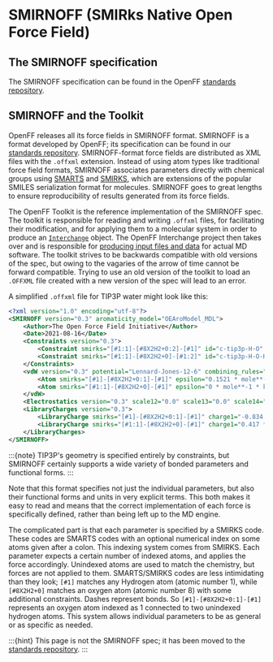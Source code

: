# SMIRNOFF (SMIRks Native Open Force Field)

## The SMIRNOFF specification

The SMIRNOFF specification can be found in the OpenFF [standards repository].

## SMIRNOFF and the Toolkit

OpenFF releases all its force fields in SMIRNOFF format. SMIRNOFF is a format
developed by OpenFF; its specification can be found in our
[standards repository]. SMIRNOFF-format force fields are distributed as XML
files with the `.offxml` extension. Instead of using atom types like
traditional force field formats, SMIRNOFF associates parameters directly with
chemical groups using [SMARTS] and [SMIRKS], which are extensions of the
popular SMILES serialization format for molecules. SMIRNOFF goes to great
lengths to ensure reproducibility of results generated from its force fields.

The OpenFF Toolkit is the reference implementation of the SMIRNOFF spec. The
toolkit is responsible for reading and writing `.offxml` files, for
facilitating their modification, and for applying them to a molecular system in
order to produce an [`Interchange`] object. The OpenFF Interchange project then
takes over and is responsible for [producing input files and data] for actual
MD software. The toolkit strives to be backwards compatible with old versions
of the spec, but owing to the vagaries of the arrow of time cannot be forward
compatible. Trying to use an old version of the toolkit to load an `.OFFXML`
file created with a new version of the spec will lead to an error.

A simplified `.offxml` file for TIP3P water might look like this:

```xml
<?xml version="1.0" encoding="utf-8"?>
<SMIRNOFF version="0.3" aromaticity_model="OEAroModel_MDL">
    <Author>The Open Force Field Initiative</Author>
    <Date>2021-08-16</Date>
    <Constraints version="0.3">
        <Constraint smirks="[#1:1]-[#8X2H2+0:2]-[#1]" id="c-tip3p-H-O" distance="0.9572 * angstrom"></Constraint>
        <Constraint smirks="[#1:1]-[#8X2H2+0]-[#1:2]" id="c-tip3p-H-O-H" distance="1.5139006545247014 * angstrom"></Constraint>
    </Constraints>
    <vdW version="0.3" potential="Lennard-Jones-12-6" combining_rules="Lorentz-Berthelot" scale12="0.0" scale13="0.0" scale14="0.5" scale15="1.0" cutoff="9.0 * angstrom" switch_width="1.0 * angstrom" method="cutoff">
        <Atom smirks="[#1]-[#8X2H2+0:1]-[#1]" epsilon="0.1521 * mole**-1 * kilocalorie" id="n-tip3p-O" sigma="3.1507 * angstrom"></Atom>
        <Atom smirks="[#1:1]-[#8X2H2+0]-[#1]" epsilon="0 * mole**-1 * kilocalorie" id="n-tip3p-H" sigma="1 * angstrom"></Atom>
    </vdW>
    <Electrostatics version="0.3" scale12="0.0" scale13="0.0" scale14="0.8333333333" scale15="1.0" cutoff="9.0 * angstrom" switch_width="0.0 * angstrom" method="PME"></Electrostatics>
    <LibraryCharges version="0.3">
        <LibraryCharge smirks="[#1]-[#8X2H2+0:1]-[#1]" charge1="-0.834 * elementary_charge" id="q-tip3p-O"></LibraryCharge>
        <LibraryCharge smirks="[#1:1]-[#8X2H2+0]-[#1]" charge1="0.417 * elementary_charge" id="q-tip3p-H"></LibraryCharge>
    </LibraryCharges>
</SMIRNOFF>
```

:::{note} TIP3P's geometry is specified entirely by constraints, but SMIRNOFF
   certainly supports a wide variety of bonded parameters and functional
   forms.
:::

Note that this format specifies not just the individual parameters, but also their
functional forms and units in very explicit terms. This both makes it easy to read
and means that the correct implementation of each force is specifically defined,
rather than being left up to the MD engine.

The complicated part is that each parameter is specified by a SMIRKS code. These
codes are SMARTS codes with an optional numerical index on some atoms given
after a colon. This indexing system comes from SMIRKS. Each parameter expects a
certain number of indexed atoms, and applies the force accordingly. Unindexed
atoms are used to match the chemistry, but forces are not applied to them.
SMARTS/SMIRKS codes are less intimidating than they look; `[#1]` matches any
Hydrogen atom (atomic number 1), while `[#8X2H2+0]` matches an oxygen atom
(atomic number 8) with some additional constraints. Dashes represent bonds. So
`[#1]-[#8X2H2+0:1]-[#1]` represents an oxygen atom indexed as 1 connected to
two unindexed hydrogen atoms. This system allows individual parameters to be as
general or as specific as needed.

[SMARTS]: https://www.daylight.com/dayhtml/doc/theory/theory.smarts.html
[SMIRKS]: https://www.daylight.com/dayhtml/doc/theory/theory.smirks.html
[standards repository]: https://openforcefield.github.io/standards/standards/smirnoff/
[`Interchange`]: openff.interchange.Interchange
[producing input files and data]: openff.interchange:using/output

:::{hint} 
This page is not the SMIRNOFF spec; it has been moved to the
[standards repository].
:::